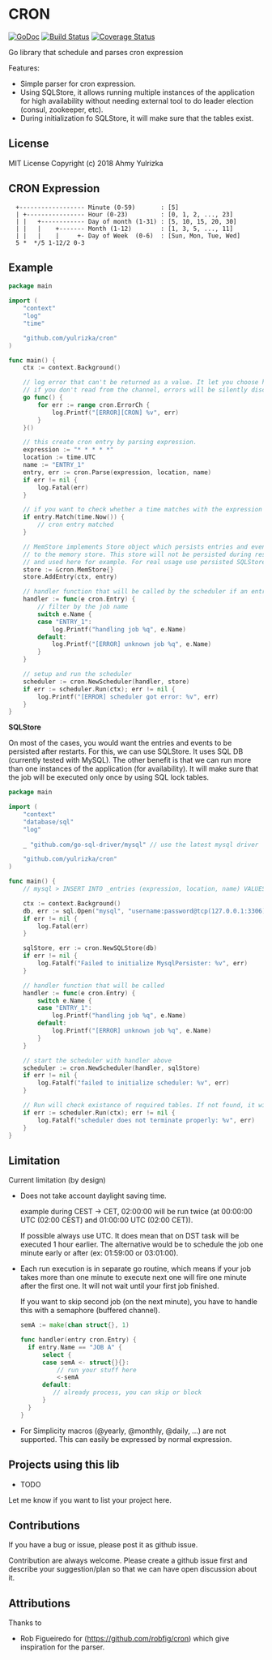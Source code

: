 # CRON
[![GoDoc](http://godoc.org/github.com/yulrizka/cron?status.png)](http://godoc.org/github.com/yulrizka/cron) 
[![Build Status](https://travis-ci.org/yulrizka/cron.svg?branch=master)](https://travis-ci.org/yulrizka/cron) 
[![Coverage Status](https://coveralls.io/repos/github/yulrizka/cron/badge.svg?branch=master)](https://coveralls.io/github/yulrizka/cron?branch=master)

Go library that schedule and parses cron expression

Features:
* Simple parser for cron expression.
* Using SQLStore, it allows running multiple instances of the application for high availability without needing
  external tool to do leader election (consul, zookeeper, etc).
* During initialization fo SQLStore, it will make sure that the tables exist.

## License
MIT License Copyright (c) 2018 Ahmy Yulrizka

## CRON Expression
```
  +------------------ Minute (0-59)       : [5]
  | +---------------- Hour (0-23)         : [0, 1, 2, ..., 23]
  | |   +------------ Day of month (1-31) : [5, 10, 15, 20, 30]
  | |   |    +------- Month (1-12)        : [1, 3, 5, ..., 11]
  | |   |    |     +- Day of Week  (0-6)  : [Sun, Mon, Tue, Wed]
  5 *  */5 1-12/2 0-3
```

## Example
```go
package main

import (
	"context"
	"log"
	"time"

	"github.com/yulrizka/cron"
)

func main() {
	ctx := context.Background()

	// log error that can't be returned as a value. It let you choose how you would log the errors
	// if you don't read from the channel, errors will be silently discarded.
	go func() {
		for err := range cron.ErrorCh {
			log.Printf("[ERROR][CRON] %v", err)
		}
	}()

	// this create cron entry by parsing expression.
	expression := "* * * * *"
	location := time.UTC
	name := "ENTRY_1"
	entry, err := cron.Parse(expression, location, name)
	if err != nil {
		log.Fatal(err)
	}

	// if you want to check whether a time matches with the expression
	if entry.Match(time.Now()) {
		// cron entry matched
	}

	// MemStore implements Store object which persists entries and events (triggered entries) 
	// to the memory store. This store will not be persisted during restart 
	// and used here for example. For real usage use persisted SQLStore (other example below).
	store := &cron.MemStore{}
	store.AddEntry(ctx, entry)

	// handler function that will be called by the scheduler if an entry is triggered
	handler := func(e cron.Entry) {
		// filter by the job name
		switch e.Name {
		case "ENTRY_1":
			log.Printf("handling job %q", e.Name)
		default:
			log.Printf("[ERROR] unknown job %q", e.Name)
		}
	}

	// setup and run the scheduler
	scheduler := cron.NewScheduler(handler, store)
	if err := scheduler.Run(ctx); err != nil {
		log.Printf("[ERROR] scheduler got error: %v", err)
	}
}


```

**SQLStore**

On most of the cases, you would want the entries and events to be persisted after restarts. 
For this, we can use SQLStore. It uses SQL DB (currently tested with MySQL). 
The other benefit is that we can run more than one instances of the application (for availability).
It will make sure that the job will be executed only once by using SQL lock tables.

```go
package main

import (
	"context"
	"database/sql"
	"log"
	
	_ "github.com/go-sql-driver/mysql" // use the latest mysql driver

	"github.com/yulrizka/cron"
)

func main() {
	// mysql > INSERT INTO _entries (expression, location, name) VALUES ("* * * * *", "UTC", "ENTRY_1")

	ctx := context.Background()
	db, err := sql.Open("mysql", "username:password@tcp(127.0.0.1:3306)/cron")
	if err != nil {
		log.Fatal(err)
	}

	sqlStore, err := cron.NewSQLStore(db)
	if err != nil {
		log.Fatalf("Failed to initialize MysqlPersister: %v", err)
	}

	// handler function that will be called
	handler := func(e cron.Entry) {
		switch e.Name {
		case "ENTRY_1":
			log.Printf("handling job %q", e.Name)
		default:
			log.Printf("[ERROR] unknown job %q", e.Name)
		}
	}

	// start the scheduler with handler above
	scheduler := cron.NewScheduler(handler, sqlStore)
	if err != nil {
		log.Fatalf("failed to initialize scheduler: %v", err)
	}

	// Run will check existance of required tables. If not found, it will try to create it
	if err := scheduler.Run(ctx); err != nil {
		log.Fatalf("scheduler does not terminate properly: %v", err)
	}
}
```


## Limitation
Current limitation (by design)

* Does not take account daylight saving time.

  example during CEST -> CET, 02:00:00 will be run twice (at 00:00:00 UTC (02:00 CEST) and 01:00:00 UTC (02:00 CET)).

  If possible always use UTC. It does mean that on DST task will be executed 1 hour earlier. The alternative
  would be to schedule the job one minute early or after (ex: 01:59:00 or 03:01:00).

* Each run execution is in separate go routine, which means if your job takes more than one minute to execute
  next one will fire one minute after the first one. It will not wait until your first job finished.

  If you want to skip second job (on the next minute), you have to handle this with a semaphore (buffered channel).

  ```go
  semA := make(chan struct{}, 1)

  func handler(entry cron.Entry) {
    if entry.Name == "JOB A" {
        select {
        case semA <- struct{}{}:
            // run your stuff here
            <-semA
        default:
           // already process, you can skip or block
        }
    }
  }
  ```

* For Simplicity  macros (@yearly, @monthly, @daily, ...) are not supported. This can easily be expressed by normal
  expression.
  
## Projects using this lib
* TODO

Let me know if you want to list your project here.  

## Contributions
If you have a bug or issue, please post it as github issue.

Contribution are always welcome. Please create a github issue first and describe your suggestion/plan so that we can
have open discussion about it.

## Attributions
Thanks to
* Rob Figueiredo for (https://github.com/robfig/cron) which give inspiration for the parser.
